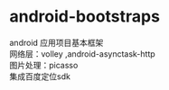 android-bootstraps
==================

android 应用项目基本框架<br>
网络层：volley ,android-asynctask-http<br>
图片处理：picasso<br>
集成百度定位sdk

